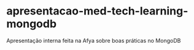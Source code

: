 # apresentacao-med-tech-learning-mongodb
Apresentação interna feita na Afya sobre boas práticas no MongoDB
